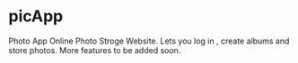 # picApp
Photo App
Online Photo Stroge Website. Lets you log in , create albums and store photos. More features to be added soon.
